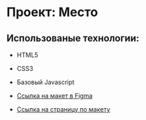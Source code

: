 # Проект: Место

## Использованые технологии:
* HTML5
* CSS3
* Базовый Javascript

* [Ссылка на макет в Figma](https://www.figma.com/file/2cn9N9jSkmxD84oJik7xL7/JavaScript.-Sprint-4?node-id=0%3A1)
* [Ссылка на страницу по макету](https://lodrignorkley.github.io/mesto/)